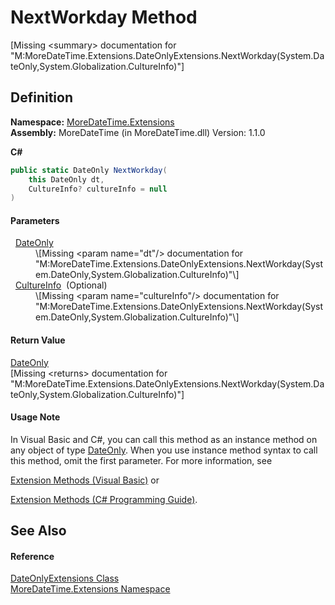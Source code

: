 # NextWorkday Method


\[Missing &lt;summary&gt; documentation for "M:MoreDateTime.Extensions.DateOnlyExtensions.NextWorkday(System.DateOnly,System.Globalization.CultureInfo)"\]



## Definition
**Namespace:** <a href="3139ad8c-443b-c9bf-71c7-2dc294c1d234">MoreDateTime.Extensions</a>  
**Assembly:** MoreDateTime (in MoreDateTime.dll) Version: 1.1.0

**C#**
``` C#
public static DateOnly NextWorkday(
	this DateOnly dt,
	CultureInfo? cultureInfo = null
)
```



#### Parameters
<dl><dt>  <a href="https://learn.microsoft.com/dotnet/api/system.dateonly" target="_blank" rel="noopener noreferrer">DateOnly</a></dt><dd>\[Missing &lt;param name="dt"/&gt; documentation for "M:MoreDateTime.Extensions.DateOnlyExtensions.NextWorkday(System.DateOnly,System.Globalization.CultureInfo)"\]</dd><dt>  <a href="https://learn.microsoft.com/dotnet/api/system.globalization.cultureinfo" target="_blank" rel="noopener noreferrer">CultureInfo</a>  (Optional)</dt><dd>\[Missing &lt;param name="cultureInfo"/&gt; documentation for "M:MoreDateTime.Extensions.DateOnlyExtensions.NextWorkday(System.DateOnly,System.Globalization.CultureInfo)"\]</dd></dl>

#### Return Value
<a href="https://learn.microsoft.com/dotnet/api/system.dateonly" target="_blank" rel="noopener noreferrer">DateOnly</a>  
\[Missing &lt;returns&gt; documentation for "M:MoreDateTime.Extensions.DateOnlyExtensions.NextWorkday(System.DateOnly,System.Globalization.CultureInfo)"\]

#### Usage Note
In Visual Basic and C#, you can call this method as an instance method on any object of type <a href="https://learn.microsoft.com/dotnet/api/system.dateonly" target="_blank" rel="noopener noreferrer">DateOnly</a>. When you use instance method syntax to call this method, omit the first parameter. For more information, see <a href="https://docs.microsoft.com/dotnet/visual-basic/programming-guide/language-features/procedures/extension-methods" target="_blank" rel="noopener noreferrer">

Extension Methods (Visual Basic)</a> or <a href="https://docs.microsoft.com/dotnet/csharp/programming-guide/classes-and-structs/extension-methods" target="_blank" rel="noopener noreferrer">

Extension Methods (C# Programming Guide)</a>.

## See Also


#### Reference
<a href="e6a725f0-b940-6a2e-d587-b2ba979ba75d">DateOnlyExtensions Class</a>  
<a href="3139ad8c-443b-c9bf-71c7-2dc294c1d234">MoreDateTime.Extensions Namespace</a>  
